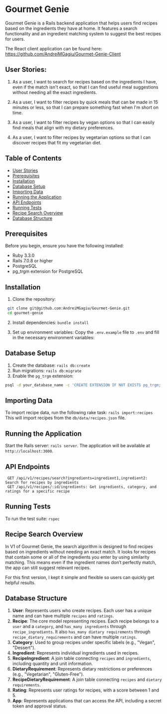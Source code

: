 # Gourmet Genie

Gourmet Genie is a Rails backend application that helps users find recipes based on the ingredients they have at home. It features a search functionality and an ingredient matching system to suggest the best recipes for users.

The React client application can be found here: https://github.com/AndreiMGagiu/Gourmet-Genie-Client

## User Stories:
1. As a user, I want to search for recipes based on the ingredients I have, even if the match isn't exact, so that I can find useful meal suggestions without needing all the exact ingredients.

2. As a user, I want to filter recipes by quick meals that can be made in 15 minutes or less, so that I can prepare something fast when I'm short on time.

3. As a user, I want to filter recipes by vegan options so that I can easily find meals that align with my dietary preferences.

4. As a user, I want to filter recipes by vegetarian options so that I can discover recipes that fit my vegetarian diet.

## Table of Contents

- [User Stories](#user-stories)
- [Prerequisites](#prerequisites)
- [Installation](#installation)
- [Database Setup](#database-setup)
- [Importing Data](#importing-data)
- [Running the Application](#running-the-application)
- [API Endpoints](#api-endpoints)
- [Running Tests](#running-tests)
- [Recipe Search Overview](#recipe-search-overview)
- [Database Structure](#database-structure)

## Prerequisites

Before you begin, ensure you have the following installed:

- Ruby 3.3.0
- Rails 7.0.8 or higher
- PostgreSQL
- pg_trgm extension for PostgreSQL

## Installation

1. Clone the repository:
```bash 
 git clone git@github.com:AndreiMGagiu/Gourmet-Genie.git
 cd gourmet-genie
```

2. Install dependencies: `bundle install`

3. Set up environment variables:
Copy the `.env.example` file to `.env` and fill in the necessary environment variables:

## Database Setup
1. Create the database: `rails db:create`
2. Run migrations: `rails db:migrate`
3. Enable the `pg_trgm` extension:
```bash  
psql -d your_database_name -c 'CREATE EXTENSION IF NOT EXISTS pg_trgm;'
```

## Importing Data
To import recipe data, run the following rake task: `rails import:recipes`
This will import recipes from the `db/data/recipes.json` file.

## Running the Application
Start the Rails server: 
    `rails server`. The application will be available at `http://localhost:3000`.

## API Endpoints
```base
 GET /api/v1/recipes/search?ingredients=ingredient1,ingredient2: Search for recipes by ingredients
 GET /api/v1/recipes/:id/ingredients: Get ingredients, category, and ratings for a specific recipe
```

## Running Tests
To run the test suite: `rspec`

## Recipe Search Overview
In V1 of Gourmet Genie, the search algorithm is designed to find recipes based on ingredients without needing an exact match. It looks for recipes that contain some or all of the ingredients you enter by using similarity matching. This means even if the ingredient names don’t perfectly match, the app can still suggest relevant recipes.

For this first version, I kept it simple and flexible so users can quickly get helpful results.

## Database Structure
1. **User**: Represents users who create recipes. Each user has a unique name and can have multiple `recipes` and `ratings`.
2. **Recipe**: The core model representing recipes. Each recipe belongs to a `user` and a `category`, and `has_many ingredients` through `recipe_ingredients`. It also `has_many dietary requirements` through `recipe_dietary_requirements` and can have multiple `ratings`.
3. **Category**: Used to group recipes under specific labels (e.g., "Vegan", "Dessert").
4. **Ingredient**: Represents individual ingredients used in recipes.
5. **RecipeIngredient**: A join table connecting `recipes` and `ingredients`, including quantity and unit information.
6. **DietaryRequirement**: Represents dietary restrictions or preferences (e.g., "Vegetarian", "Gluten-Free").
7. **RecipeDietaryRequirement**: A join table connecting `recipes` and `dietary requirements`.
8. **Rating**: Represents user ratings for recipes, with a score between 1 and 5.
9. **App**: Represents applications that can access the API, including a secret token and approval status.
